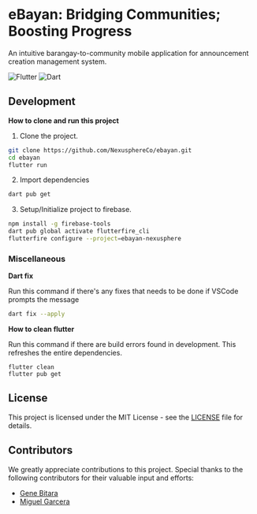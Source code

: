 # eBayan: Bridging Communities; Boosting Progress

An intuitive barangay-to-community mobile application for announcement creation management system.

![Flutter](https://img.shields.io/badge/Flutter-%2302569B.svg?style=for-the-badge&logo=Flutter&logoColor=white)
![Dart](https://img.shields.io/badge/dart-%230175C2.svg?style=for-the-badge&logo=dart&logoColor=white)

## **Development**

**How to clone and run this project**

1. Clone the project.

```bash
git clone https://github.com/NexusphereCo/ebayan.git
cd ebayan
flutter run
```

2. Import dependencies

```bash
dart pub get
```

3. Setup/Initialize project to firebase.

```bash
npm install -g firebase-tools
dart pub global activate flutterfire_cli
flutterfire configure --project=ebayan-nexusphere
```

### **Miscellaneous**

**Dart fix**

Run this command if there's any fixes that needs to be done if VSCode prompts the message

```bash
dart fix --apply
```

**How to clean flutter**

Run this command if there are build errors found in development. This refreshes the entire dependencies.

```
flutter clean
flutter pub get
```

## License

This project is licensed under the MIT License - see the [LICENSE](LICENSE) file for details.

## Contributors

We greatly appreciate contributions to this project. Special thanks to the following contributors for their valuable input and efforts:

- [Gene Bitara](https://github.com/genebit)
- [Miguel Garcera](https://github.com/MD-Garcera)
